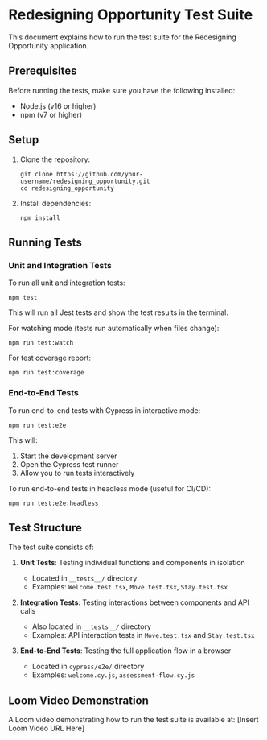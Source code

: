 # Redesigning Opportunity Test Suite

This document explains how to run the test suite for the Redesigning Opportunity application.

## Prerequisites

Before running the tests, make sure you have the following installed:
- Node.js (v16 or higher)
- npm (v7 or higher)

## Setup

1. Clone the repository:
   ```
   git clone https://github.com/your-username/redesigning_opportunity.git
   cd redesigning_opportunity
   ```

2. Install dependencies:
   ```
   npm install
   ```

## Running Tests

### Unit and Integration Tests

To run all unit and integration tests:

```
npm test
```

This will run all Jest tests and show the test results in the terminal.

For watching mode (tests run automatically when files change):

```
npm run test:watch
```

For test coverage report:

```
npm run test:coverage
```

### End-to-End Tests

To run end-to-end tests with Cypress in interactive mode:

```
npm run test:e2e
```

This will:
1. Start the development server
2. Open the Cypress test runner
3. Allow you to run tests interactively

To run end-to-end tests in headless mode (useful for CI/CD):

```
npm run test:e2e:headless
```

## Test Structure

The test suite consists of:

1. **Unit Tests**: Testing individual functions and components in isolation
   - Located in `__tests__/` directory
   - Examples: `Welcome.test.tsx`, `Move.test.tsx`, `Stay.test.tsx`

2. **Integration Tests**: Testing interactions between components and API calls
   - Also located in `__tests__/` directory
   - Examples: API interaction tests in `Move.test.tsx` and `Stay.test.tsx`

3. **End-to-End Tests**: Testing the full application flow in a browser
   - Located in `cypress/e2e/` directory
   - Examples: `welcome.cy.js`, `assessment-flow.cy.js`

## Loom Video Demonstration

A Loom video demonstrating how to run the test suite is available at: [Insert Loom Video URL Here]
